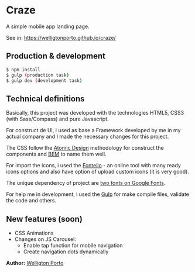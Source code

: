# Craze
A simple mobile app landing page.

See in: https://welligtonporto.github.io/craze/

## Production & development

```sh
$ npm install
$ gulp (production task)
$ gulp dev (development task)
```

## Technical definitions
Basically, this project was developed with the technologies HTML5, CSS3 (with Sass/Compass) and pure Javascript.

For construct de UI, i used as base a Framework developed by me in my actual company and I made the necessary changes for this project.

The CSS follow the [Atomic Design](http://bradfrost.com/blog/post/atomic-web-design/) methodology for construct the components and [BEM](https://css-tricks.com/bem-101/) to name them well.

For import the icons, i used the [Fontello](http://fontello.com/) - an online tool with many ready icons options and also have option of upload custom icons (it is very good).

The unique dependency of project are [two fonts on Google Fonts](https://fonts.google.com/selection?query=roboto&selection.family=Pacifico|Roboto:400,700).

For help me in development, i used the [Gulp](https://gulpjs.com/) for make compile files, validate the code and others.

## New features (soon)
- CSS Animations
- Changes on JS Carousel:
  - Enable tap function for mobile navigation
  - Create navigation dots dynamically
  
**Author:** [Welligton Porto](https://www.linkedin.com/in/welligtonporto/)